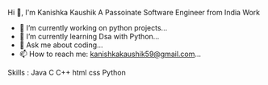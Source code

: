  Hi 👋, I'm Kanishka Kaushik
A Passoinate Software Engineer from India
Work
- 🔭 I’m currently working on python projects...
- 🌱 I’m currently learning Dsa with Python...
- 💬 Ask me about coding...
- 📫 How to reach me: kanishkakaushik59@gmail.com...
  
Skills :
Java
C
C++
html
css
Python
